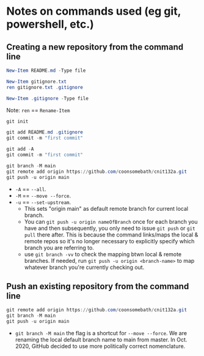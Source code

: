 # Notes on commands used (eg git, powershell, etc.)

## Creating a new repository from the command line
```powershell
New-Item README.md -Type file

New-Item gitignore.txt
ren gitignore.txt .gitignore

New-Item .gitignore -Type file
```
Note: ```ren``` == ```Rename-Item```

```powershell
git init

git add README.md .gitignore
git commit -m "first commit"

git add -A
git commit -m "first commit"

git branch -M main
git remote add origin https://github.com/coonsomebath/cnit132a.git
git push -u origin main
```
+ ```-A``` == ```--all```.
+ ```-M``` == ```--move --force```.
+ ```-u``` == ```--set-upstream```. 
    + This sets "origin main" as default remote branch for current local branch. 
    + You can ```git push -u origin nameOfBranch``` once for each branch you have and then subsequently, you only need to issue ```git push``` or ```git pull``` there after. This is because the command links/maps the local & remote repos so it's no longer necessary to explicitly specify which branch you are referring to.
    + use ```git branch -vv``` to check the mapping btwn local & remote branches. If needed, run ```git push -u origin <branch-name>``` to map whatever branch you're currently checking out.

## Push an existing repository from the command line
```powershell
git remote add origin https://github.com/coonsomebath/cnit132a.git
git branch -M main
git push -u origin main
```
+ ```git branch -M main``` the flag is a shortcut for ```--move --force```. We are renaming the local default branch name to main from master. In Oct. 2020, GitHub decided to use more politically correct nomenclature.
